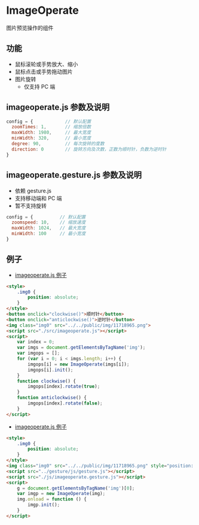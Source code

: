 # ImageOperate

图片预览操作的组件

## 功能
  * 鼠标滚轮或手势放大、缩小
  * 鼠标点击或手势拖动图片
  * 图片旋转
	* 仅支持 PC 端
  
## imageoperate.js 参数及说明

```js
config = {            // 默认配置
  zoomTimes: 1,       // 缩放倍数
  maxWidth: 1980,     // 最大宽度
  minWidth: 320,      // 最小宽度
  degree: 90,         // 每次旋转的度数
  direction: 0        // 旋转方向及次数，正数为顺时针，负数为逆时针
}
```

## imageoperate.gesture.js 参数及说明

* 依赖 gesture.js
* 支持移动端和 PC 端
* 暂不支持旋转

```js
config = {          // 默认配置
  zoomspeed: 10,    // 缩放速度
  maxWidth: 1024,   // 最大宽度
  minWidth: 100     // 最小宽度
}
```

## 例子

* [imageoperate.js 例子](https://bigfact.github.io/frontforge/src/components/imageoperate/index.html)

```html
<style>
	.img0 {
		position: absolute;
	}
</style>
<button onclick="clockwise()">顺时针</button>
<button onclick="anticlockwise()">逆时针</button>
<img class="img0" src="../../public/img/11718965.png">
<script src="./src/imageoperate.js"></script>
<script>
	var index = 0;
	var imgs = document.getElementsByTagName('img');
	var imgops = [];
	for (var i = 0; i < imgs.length; i++) {
		imgops[i] = new ImageOperate(imgs[i]);
		imgops[i].init();
	}
	function clockwise() {
		imgops[index].rotate(true);
	}
	function anticlockwise() {
		imgops[index].rotate(false);
	}
</script>
```

* [imageoperate.js 例子](https://bigfact.github.io/frontforge/src/components/imageoperate/index.html)

```html
<style>
	.img0 {
		position: absolute;
	}
</style>
<img class="img0" src="../../public/img/11718965.png" style="position: absolute;">
<script src="../gesture/js/gesture.js"></script>
<script src="./js/imageoperate.gesture.js"></script>
<script>
	g = document.getElementsByTagName('img')[0];
	var imgp = new ImageOperate(img);
	img.onload = function () {
		imgp.init();
	}
</script>
```